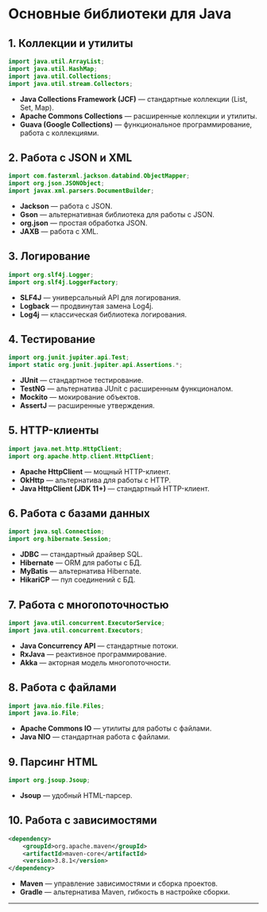 # Основные библиотеки для Java     

## 1. Коллекции и утилиты

```java
import java.util.ArrayList;
import java.util.HashMap;
import java.util.Collections;
import java.util.stream.Collectors;
```

- **Java Collections Framework (JCF)** — стандартные коллекции (List, Set, Map).
- **Apache Commons Collections** — расширенные коллекции и утилиты.
- **Guava (Google Collections)** — функциональное программирование, работа с коллекциями.

## 2. Работа с JSON и XML

```java
import com.fasterxml.jackson.databind.ObjectMapper;
import org.json.JSONObject;
import javax.xml.parsers.DocumentBuilder;
```

- **Jackson** — работа с JSON.
- **Gson** — альтернативная библиотека для работы с JSON.
- **org.json** — простая обработка JSON.
- **JAXB** — работа с XML.

## 3. Логирование

```java
import org.slf4j.Logger;
import org.slf4j.LoggerFactory;
```

- **SLF4J** — универсальный API для логирования.
- **Logback** — продвинутая замена Log4j.
- **Log4j** — классическая библиотека логирования.

## 4. Тестирование

```java
import org.junit.jupiter.api.Test;
import static org.junit.jupiter.api.Assertions.*;
```

- **JUnit** — стандартное тестирование.
- **TestNG** — альтернатива JUnit с расширенным функционалом.
- **Mockito** — мокирование объектов.
- **AssertJ** — расширенные утверждения.

## 5. HTTP-клиенты

```java
import java.net.http.HttpClient;
import org.apache.http.client.HttpClient;
```

- **Apache HttpClient** — мощный HTTP-клиент.
- **OkHttp** — альтернатива для работы с HTTP.
- **Java HttpClient (JDK 11+)** — стандартный HTTP-клиент.

## 6. Работа с базами данных

```java
import java.sql.Connection;
import org.hibernate.Session;
```

- **JDBC** — стандартный драйвер SQL.
- **Hibernate** — ORM для работы с БД.
- **MyBatis** — альтернатива Hibernate.
- **HikariCP** — пул соединений с БД.

## 7. Работа с многопоточностью

```java
import java.util.concurrent.ExecutorService;
import java.util.concurrent.Executors;
```

- **Java Concurrency API** — стандартные потоки.
- **RxJava** — реактивное программирование.
- **Akka** — акторная модель многопоточности.

## 8. Работа с файлами

```java
import java.nio.file.Files;
import java.io.File;
```

- **Apache Commons IO** — утилиты для работы с файлами.
- **Java NIO** — стандартная работа с файлами.

## 9. Парсинг HTML

```java
import org.jsoup.Jsoup;
```

- **Jsoup** — удобный HTML-парсер.

## 10. Работа с зависимостями

```xml
<dependency>
    <groupId>org.apache.maven</groupId>
    <artifactId>maven-core</artifactId>
    <version>3.8.1</version>
</dependency>
```

- **Maven** — управление зависимостями и сборка проектов.
- **Gradle** — альтернатива Maven, гибкость в настройке сборки.

---

